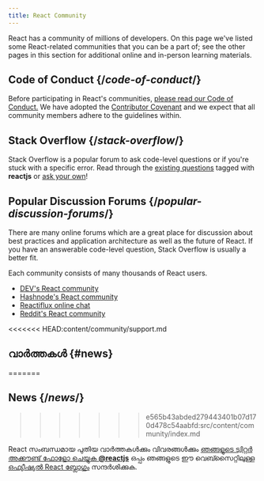 ```yaml
---
title: React Community
---
```


<Intro>

React has a community of millions of developers. On this page we've listed some React-related communities that you can be a part of; see the other pages in this section for additional online and in-person learning materials.

</Intro>

## Code of Conduct {/*code-of-conduct*/}

Before participating in React's communities, [please read our Code of Conduct.](https://github.com/facebook/react/blob/main/CODE_OF_CONDUCT.md) We have adopted the [Contributor Covenant](https://www.contributor-covenant.org/) and we expect that all community members adhere to the guidelines within.

## Stack Overflow {/*stack-overflow*/}

Stack Overflow is a popular forum to ask code-level questions or if you're stuck with a specific error. Read through the [existing questions](https://stackoverflow.com/questions/tagged/reactjs) tagged with **reactjs** or [ask your own](https://stackoverflow.com/questions/ask?tags=reactjs)!

## Popular Discussion Forums {/*popular-discussion-forums*/}

There are many online forums which are a great place for discussion about best practices and application architecture as well as the future of React. If you have an answerable code-level question, Stack Overflow is usually a better fit.

Each community consists of many thousands of React users.

* [DEV's React community](https://dev.to/t/react)
* [Hashnode's React community](https://hashnode.com/n/reactjs)
* [Reactiflux online chat](https://discord.gg/reactiflux)
* [Reddit's React community](https://www.reddit.com/r/reactjs/)

<<<<<<< HEAD:content/community/support.md
## വാര്‍ത്തകള്‍ {#news}
=======
## News {/*news*/}
>>>>>>> e565b43abded279443401b07d170d478c54aabfd:src/content/community/index.md

React സംബന്ധമായ പുതിയ വാര്‍ത്തകള്‍ക്കും വിവരങ്ങള്‍ക്കും [‍ഞങ്ങളുടെ ട്വിറ്റര്‍ അക്കൗണ്ട് ഫോളോ ചെയ്യുക **@reactjs**](https://twitter.com/reactjs) ഒപ്പം ‍ഞങ്ങളുടെ ഈ വെബ്സൈറ്റിലുള്ള   [ഒഫ്യീഷ്യല്‍ React ബ്ലോഗും](/blog/) സന്ദര്‍ശിക്കുക.
